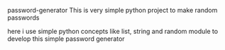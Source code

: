password-generator
This is very simple python project to make random passwords

here i use simple python concepts like list, string and random module to develop this simple password generator
